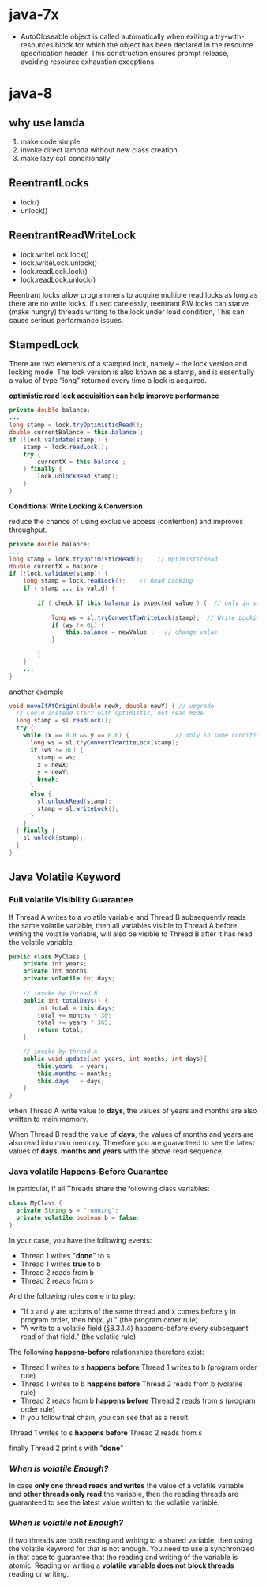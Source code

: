 # java-7x

* AutoCloseable object is called automatically when exiting a try-with-resources block for which the object has been declared in the resource specification header. This construction ensures prompt release, avoiding resource exhaustion exceptions.


# java-8

## why use lamda

 1. make code simple
 2. invoke direct lambda without new class creation
 3. make lazy call conditionally

## ReentrantLocks

* lock()
* unlock()

## ReentrantReadWriteLock

* lock.writeLock.lock()
* lock.writeLock.unlock()
* lock.readLock.lock()
* lock.readLock.unlock()

Reentrant locks allow programmers to acquire multiple read locks as long as there are no write locks.
if used carelessly, reentrant RW locks can starve (make hungry) threads writing to the lock under load condition, 
This can cause serious performance issues.

## StampedLock

There are two elements of a stamped lock, namely – the lock version and locking mode. The lock version is also known as a stamp, and is essentially a value of type “long” returned every time a lock is acquired.

**optimistic read lock acquisition can help improve performance**
```java
private double balance;
...
long stamp = lock.tryOptimisticRead();
double currentBalance = this.balance ;
if (!lock.validate(stamp)) {
	stamp = lock.readLock();
	try {
		currentX = this.balance ;
	} finally {
		lock.unlockRead(stamp);
	}
}
```

**Conditional Write Locking & Conversion**

reduce the chance of using exclusive access (contention) and improves throughput.

```java
private double balance;
...
long stamp = lock.tryOptimisticRead();    // OptimisticRead
double currentX = balance ;
if (!lock.validate(stamp)) {
    long stamp = lock.readLock();    // Read Locking
	if ( stamp ... is valid) {
	
		if ( check if this.balance is expected value ) {  // only in some condition then acquire writeLock
			
			long ws = sl.tryConvertToWriteLock(stamp);  // Write Locking
			if (ws != 0L) {
				this.balance = newValue ;   // change value
			}
			
		}
	}
	...
}
```

another example
```java
void moveIfAtOrigin(double newX, double newY) { // upgrade
  // Could instead start with optimistic, not read mode
  long stamp = sl.readLock();
  try {
    while (x == 0.0 && y == 0.0) {             // only in some condition then acquire writeLock
      long ws = sl.tryConvertToWriteLock(stamp);
      if (ws != 0L) {
        stamp = ws;
        x = newX;
        y = newY;
        break;
      }
      else {
        sl.unlockRead(stamp);
        stamp = sl.writeLock();
      }
    }
  } finally {
    sl.unlock(stamp);
  }
}
 ```

## Java Volatile Keyword

### Full volatile Visibility Guarantee

If Thread A writes to a volatile variable and Thread B subsequently reads the same volatile variable, then all variables visible to Thread A before writing the volatile variable, will also be visible to Thread B after it has read the volatile variable.

```java
public class MyClass {
    private int years;
    private int months
    private volatile int days;
    
    // invoke by thread B
    public int totalDays() {
        int total = this.days;
        total += months * 30;
        total += years * 365;
        return total;
    }

    // invoke by thread A
    public void update(int years, int months, int days){
        this.years  = years;
        this.months = months;
        this.days   = days;
    }
}
```

when Thread A write value to **days**, the values of years and months are also written to main memory.

When Thread B read the value of **days**, the values of months and years are also read into main memory. Therefore you are guaranteed to see the latest values of **days, months and years** with the above read sequence.

### Java volatile Happens-Before Guarantee

In particular, if all Threads share the following class variables:
```java
class MyClass {
  private String s = "running";
  private volatile boolean b = false;
}
```

In your case, you have the following events:

* Thread 1 writes "**done**" to s
* Thread 1 writes **true** to b
* Thread 2 reads from b
* Thread 2 reads from s

And the following rules come into play:

* "If x and y are actions of the same thread and x comes before y in program order, then hb(x, y)." (the program order rule)
* "A write to a volatile field (§8.3.1.4) happens-before every subsequent read of that field." (the volatile rule)

The following **happens-before** relationships therefore exist:

* Thread 1 writes to s **happens before** Thread 1 writes to b (program order rule)
* Thread 1 writes to b **happens before** Thread 2 reads from b (volatile rule)
* Thread 2 reads from b **happens before** Thread 2 reads from s (program order rule)
* If you follow that chain, you can see that as a result:

Thread 1 writes to s **happens before** Thread 2 reads from s

finally Thread 2 print s with "**done**"

### *When is volatile Enough?*

In case **only one thread reads and writes** the value of a volatile variable and **other threads only read** the variable, then the reading threads are guaranteed to see the latest value written to the volatile variable. 

### *When is volatile not Enough?*

if two threads are both reading and writing to a shared variable, then using the volatile keyword for that is not enough. You need to use a synchronized in that case to guarantee that the reading and writing of the variable is atomic. Reading or writing a **volatile variable does not block threads** reading or writing. 

